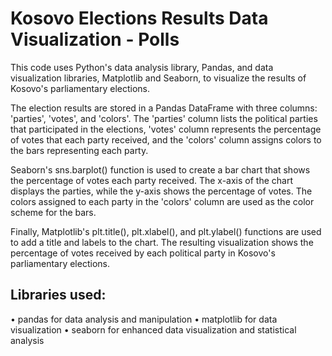# Kosovo Elections Results Data Visualization - Polls

This code uses Python's data analysis library, Pandas, and data visualization libraries, Matplotlib and Seaborn, to visualize the results of Kosovo's parliamentary elections.

The election results are stored in a Pandas DataFrame with three columns: 'parties', 'votes', and 'colors'. The 'parties' column lists the political parties that participated in the elections, 'votes' column represents the percentage of votes that each party received, and the 'colors' column assigns colors to the bars representing each party.

Seaborn's sns.barplot() function is used to create a bar chart that shows the percentage of votes each party received. The x-axis of the chart displays the parties, while the y-axis shows the percentage of votes. The colors assigned to each party in the 'colors' column are used as the color scheme for the bars.

Finally, Matplotlib's plt.title(), plt.xlabel(), and plt.ylabel() functions are used to add a title and labels to the chart. The resulting visualization shows the percentage of votes received by each political party in Kosovo's parliamentary elections.

## Libraries used:

• pandas for data analysis and manipulation
• matplotlib for data visualization
• seaborn for enhanced data visualization and statistical analysis
